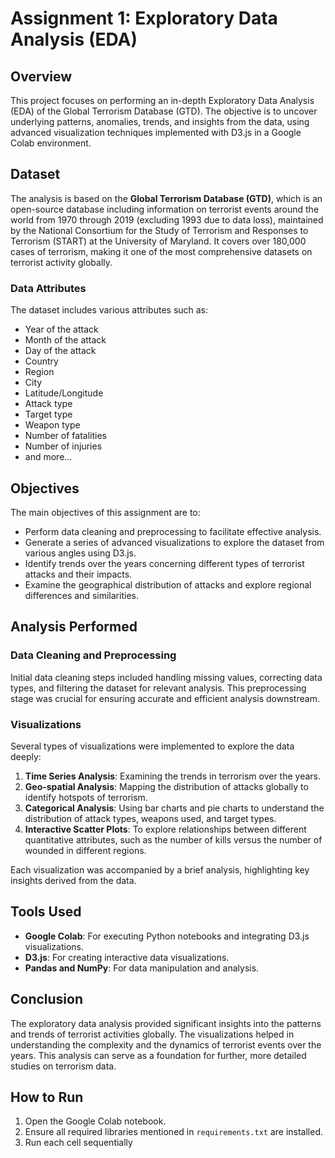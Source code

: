 # Assignment 1: Exploratory Data Analysis (EDA)

## Overview

This project focuses on performing an in-depth Exploratory Data Analysis (EDA) of the Global Terrorism Database (GTD). The objective is to uncover underlying patterns, anomalies, trends, and insights from the data, using advanced visualization techniques implemented with D3.js in a Google Colab environment.

## Dataset

The analysis is based on the **Global Terrorism Database (GTD)**, which is an open-source database including information on terrorist events around the world from 1970 through 2019 (excluding 1993 due to data loss), maintained by the National Consortium for the Study of Terrorism and Responses to Terrorism (START) at the University of Maryland. It covers over 180,000 cases of terrorism, making it one of the most comprehensive datasets on terrorist activity globally.

### Data Attributes

The dataset includes various attributes such as:

- Year of the attack
- Month of the attack
- Day of the attack
- Country
- Region
- City
- Latitude/Longitude
- Attack type
- Target type
- Weapon type
- Number of fatalities
- Number of injuries
- and more...

## Objectives

The main objectives of this assignment are to:

- Perform data cleaning and preprocessing to facilitate effective analysis.
- Generate a series of advanced visualizations to explore the dataset from various angles using D3.js.
- Identify trends over the years concerning different types of terrorist attacks and their impacts.
- Examine the geographical distribution of attacks and explore regional differences and similarities.

## Analysis Performed

### Data Cleaning and Preprocessing

Initial data cleaning steps included handling missing values, correcting data types, and filtering the dataset for relevant analysis. This preprocessing stage was crucial for ensuring accurate and efficient analysis downstream.

### Visualizations

Several types of visualizations were implemented to explore the data deeply:

1. **Time Series Analysis**: Examining the trends in terrorism over the years.
2. **Geo-spatial Analysis**: Mapping the distribution of attacks globally to identify hotspots of terrorism.
3. **Categorical Analysis**: Using bar charts and pie charts to understand the distribution of attack types, weapons used, and target types.
4. **Interactive Scatter Plots**: To explore relationships between different quantitative attributes, such as the number of kills versus the number of wounded in different regions.

Each visualization was accompanied by a brief analysis, highlighting key insights derived from the data.

## Tools Used

- **Google Colab**: For executing Python notebooks and integrating D3.js visualizations.
- **D3.js**: For creating interactive data visualizations.
- **Pandas and NumPy**: For data manipulation and analysis.

## Conclusion

The exploratory data analysis provided significant insights into the patterns and trends of terrorist activities globally. The visualizations helped in understanding the complexity and the dynamics of terrorist events over the years. This analysis can serve as a foundation for further, more detailed studies on terrorism data.

## How to Run

1. Open the Google Colab notebook.
2. Ensure all required libraries mentioned in `requirements.txt` are installed.
3. Run each cell sequentially
